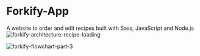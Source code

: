 # Forkify-App
A website to order and edit recipes built with Sass, JavaScript and Node.js![forkify-architecture-recipe-loading](/Users/wangxiaozhe/Desktop/Forkify-App/README.assets/forkify-architecture-recipe-loading.png)

![forkify-flowchart-part-3](/Users/wangxiaozhe/Desktop/Forkify-App/README.assets/forkify-flowchart-part-3.png)
